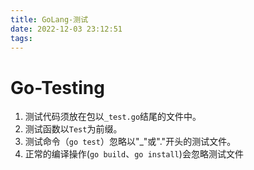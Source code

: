 ```yaml
---
title: GoLang-测试
date: 2022-12-03 23:12:51
tags:
---
```




# Go-Testing

1. 测试代码须放在包以`_test.go`结尾的文件中。
2. 测试函数以`Test`为前缀。
3. 测试命令（`go test`）忽略以"_"或"."开头的测试文件。
4. 正常的编译操作(`go build`、`go install`)会忽略测试文件



